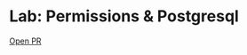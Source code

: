 # Lab: Permissions & Postgresql


[Open PR](https://github.com/SianCulligan/drf-api-permissions-postgres/pull/1)